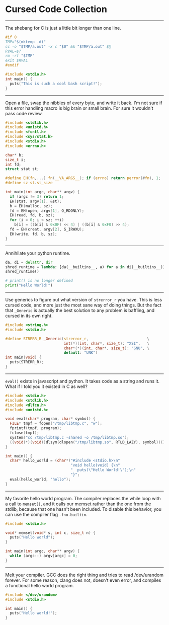 
# Cursed Code Collection


<hr>

The shebang for C is just a little bit longer than one line.
```c
#if 0
TMP="$(mktemp -d)"
cc -o "$TMP/a.out" -x c "$0" && "$TMP/a.out" $@
RVAL=$?
rm -rf "$TMP"
exit $RVAL
#endif

#include <stdio.h>
int main() {
  puts("This is such a cool bash script!");
}
```

<hr>


Open a file, swap the nibbles of every byte, and write it back.
I'm not sure if this error handling macro is big brain or small brain.
For sure it wouldn't pass code review.
```c
#include <stdlib.h>
#include <unistd.h>
#include <fcntl.h>
#include <sys/stat.h>
#include <stdio.h>
#include <errno.h>

char* b;
size_t i;
int fd;
struct stat st;

#define EH(fn,...) fn(__VA_ARGS__); if (errno) return perror(#fn), 1;
#define sz st.st_size

int main(int argc, char** argv) {
  if (argc != 3) return 1;
  EH(stat, argv[1], &st);
  b = EH(malloc, sz);
  fd = EH(open, argv[1], O_RDONLY);
  EH(read, fd, b, sz);
  for (i = 0; i < sz; ++i)
    b[i] = ((b[i] & 0x0F) << 4) | ((b[i] & 0xF0) >> 4);
  fd = EH(creat, argv[2], S_IRWXU);
  EH(write, fd, b, sz);
}
```

<hr>


Annihilate your python runtime.
```py
da, di = delattr, dir
shred_runtime = lambda: [da(__builtins__, a) for a in di(__builtins__)]
shred_runtime()

# print() is no longer defined
print("Hello World!")
```

<hr>


Use generics to figure out what version of `strerror_r` you have. This 
is less cursed code, and more just the most sane way of doing things. 
But the fact that `_Generic` is actually the best solution to any 
problem is baffling, and cursed in its own right.

```c
#include <string.h>
#include <stdio.h>

#define STRERR_R _Generic(strerror_r,                          \
                          int(*)(int, char*, size_t): "XSI",   \
                          char*(*)(int, char*, size_t): "GNU", \
                          default: "UNK")
int main(void) {
  puts(STRERR_R);
}
```

<hr>


`eval()` exists in javascript and python. It takes code as a string and 
runs it. What if I told you it existed in C as well?
```c
#include <stdio.h>
#include <stdlib.h>
#include <dlfcn.h>
#include <unistd.h>

void eval(char* program, char* symbol) {
  FILE* tmpf = fopen("/tmp/libtmp.c", "w");
  fprintf(tmpf, program);
  fclose(tmpf);
  system("cc /tmp/libtmp.c -shared -o /tmp/libtmp.so");
  ((void(*)(void))dlsym(dlopen("/tmp/libtmp.so", RTLD_LAZY), symbol))();
}

int main() {
  char* hello_world = (char*)"#include <stdio.h>\n"
                             "void hello(void) {\n"
                             "  puts(\"Hello World!\");\n"
                             "}";
  eval(hello_world, "hello");
}
```


<hr>


My favorite hello world program. The compiler replaces the while loop 
with a call to `memset()`, and it calls our memset rather than the one 
from the stdlib, because that one hasn't been included. To disable this 
behavior, you can use the compiler flag `-fno-builtin`.

```c
#include <stdio.h>

void* memset(void* s, int c, size_t n) {
  puts("Hello world");
}

int main(int argc, char** argv) {
  while (argc--) argv[argc] = 0;
}
```

<hr>


Melt your compiler. GCC does the right thing and tries to read 
/dev/urandom forever. For some reason, clang does not, doesn't even 
error, and compiles a functional hello world program.

```c
#include </dev/urandom>
#include <stdio.h>

int main() {
  puts("Hello world!");
}
```
